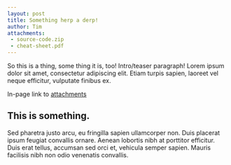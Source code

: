 ```yaml
---
layout: post
title: Something herp a derp!
author: Tim
attachments:
 - source-code.zip
 - cheat-sheet.pdf
---
```

So this is a thing, some thing it is, too! Intro/teaser paragraph! Lorem ipsum dolor sit amet, consectetur adipiscing elit. Etiam turpis sapien, laoreet vel neque efficitur, vulputate finibus ex.

In-page link to [attachments](#attachments)

## This is something.
Sed pharetra justo arcu, eu fringilla sapien ullamcorper non. Duis placerat ipsum feugiat convallis ornare. Aenean lobortis nibh at porttitor efficitur. Duis erat tellus, accumsan sed orci et, vehicula semper sapien. Mauris facilisis nibh non odio venenatis convallis.